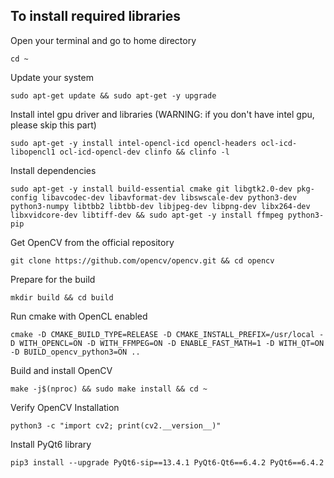 ## To install required libraries

Open your terminal and go to home directory
```
cd ~
```

Update your system
```
sudo apt-get update && sudo apt-get -y upgrade
```

Install intel gpu driver and libraries (WARNING: if you don't have intel gpu, please skip this part)
```
sudo apt-get -y install intel-opencl-icd opencl-headers ocl-icd-libopencl1 ocl-icd-opencl-dev clinfo && clinfo -l
```

Install dependencies
```
sudo apt-get -y install build-essential cmake git libgtk2.0-dev pkg-config libavcodec-dev libavformat-dev libswscale-dev python3-dev python3-numpy libtbb2 libtbb-dev libjpeg-dev libpng-dev libx264-dev libxvidcore-dev libtiff-dev && sudo apt-get -y install ffmpeg python3-pip
```

Get OpenCV from the official repository
```
git clone https://github.com/opencv/opencv.git && cd opencv
```

Prepare for the build
```
mkdir build && cd build
```

Run cmake with OpenCL enabled
```
cmake -D CMAKE_BUILD_TYPE=RELEASE -D CMAKE_INSTALL_PREFIX=/usr/local -D WITH_OPENCL=ON -D WITH_FFMPEG=ON -D ENABLE_FAST_MATH=1 -D WITH_QT=ON -D BUILD_opencv_python3=ON ..
```

Build and install OpenCV
```
make -j$(nproc) && sudo make install && cd ~
```

Verify OpenCV Installation
```
python3 -c "import cv2; print(cv2.__version__)"
```

Install PyQt6 library
```
pip3 install --upgrade PyQt6-sip==13.4.1 PyQt6-Qt6==6.4.2 PyQt6==6.4.2
```
